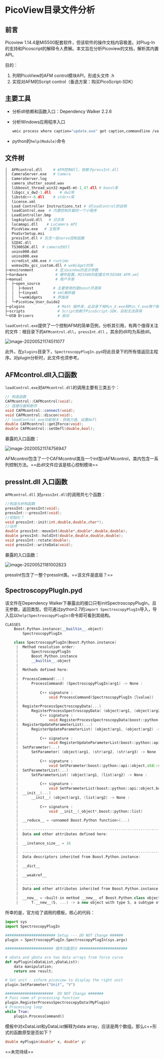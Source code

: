 # PicoView目录文件分析

## 前言

Picoview 1.14.4是MI5500配套软件，但该软件的操作文档内容极差。对Plug-In的支持和Picoscript的解释令人费解。本文旨在分析Picoview的文档，解析其内置API。

目的：

1. 列明PicoView的AFM control模块API，形成头文件 .h 
2. 实现对AFM的Script control（备选方案：购买PicoScript-SDK）

## 主要工具

- 分析dll依赖和函数入口：Dependency Walker 2.2.6

- 分析Windows应用程序入口

     ```bash
     wmic process where caption="update.exe" get caption,commandline /value
     ```
- python的`help(Module)`命令

## 文件树

```python
│  AFMcontrol.dll     # AFM控制dll，依赖于pressInt.dll
│  CameraServer.exe   # Camera
│  CameraServer.log
│  camera_shutter_sound.wav
│  libboost_thread_win32-mgw45-mt-1_47.dll # boost库
│  libgcc_s_dw2-1.dll    # dw2库
│  libstdc++-6.dll    # stdc++库
│  license.xml
│  Load Controller Instructions.txt # 对loadControl的说明
│  loadControl.exe  # 内置控制负载的一个小程序
│  LoadController.bmp
│  log4cplusU.dll   # 日志库
│  lucamapi.dll    # LuCamera API
│  PicoView.exe   # 主程序
│  PnaSvrSetup.msi
│  pressInt.dll # 包含一些servo控制函数
│  SIDXC.dll
│  TS300SDK.dll  # camera的dll
│  unins000.dat
│  unins000.exe
│  vcredist_x86.exe # runtime
│  wxmsw28u_gcc_custom.dll # wxWidget的库
├─environment          # 定义window的显示参数
├─hardware             # 硬件配置，MI5500的配置文件为5500 AFM.xml
├─manual               # 用户手册
│  ├─open_source
│  │  ├─boost         # 主要使用的是boost开源库
│  │  ├─tinyxml       # xml解析器
│  │  └─wxWidgets     # 界面库
│  └─PicoView_User_Guide2
├─plugins               # Math 插件库，此目录下有Min_X.exe和Min_Y.exe两个默认插件，但无头文件；example_**.py插件依赖于SpectroscopyPlugIn.pyd 
├─scripts               # Script依赖于PicoScript-SDK，目前无法获得
└─USB Drivers           # 驱动

```



`loadControl.exe`提供了一个控制AFM的简单范例，分析其引用，有两个值得关注的文件：根目录下的`AFMcontrol.dll`，`pressInt.dll` ，其余的dll均为系统dll。

![image-20200521174511077](picviewAnalysis.assets/image-20200521174511077.png)

此外，在`plugins`目录下，`SpectroscopyPlugIn.pyd`将此目录下的所有值返回主程序。对plugin分析时，此文件也须参考。

## AFMcontrol.dll入口函数

`loadControl.exe`对`AFMcontrol.dll`的调用主要有三类五个：

```cpp
// 构造函数
CAFMcontrol::CAFMcontrol(void);
// 连接仪器和断开
void CAFMcontrol::connect(void);
void CAFMcontrol::discon(void);
// loadControl.exe功能相关：获取力值、设置defl
double CAFMcontrol::getZForce(void);
double CAFMcontrol::setDefl(double,bool);       
```
暴露的入口函数：

![image-20200521174756947](picviewAnalysis.assets/image-20200521174756947.png)

AFMcontrol包含了一个CAFMcontrol类及一个int型nAFMcontrol，类内包含一系列控制方法。==此dll文件应该是核心控制模块==

## pressInt.dll 入口函数

`AFMcontrol.dll` 对`pressInt.dll`的调用共七个函数：

```cpp
//构造与析构函数
pressInt::pressInt(void);
pressInt::~pressInt(void);
//初始化？
void pressInt::init(int,double,double,char*);
//动作
double pressInt::moveInt(double*,double*,double,double);
double pressInt::holdInt(double,double,double,double);
void pressInt::rotate(double);
void pressInt::writeData(void);
```
暴露的入口函数：

![image-20200521181002823](picviewAnalysis.assets/image-20200521181002823.png)

pressInt包含了一整个pressInt类。==该文件是底层？==

## SpectroscopyPlugIn.pyd

该文件在Dependency Walker下暴露出的接口只有initSpectroscopyPlugIn，且无参数，返回类型。但可通过python2.7的`import SpectroscopyPlugIn`导入，导入后以`help(SpectroscopyPlugIn)`命令即可看到其结构。

```cpp
CLASSES
    Boost.Python.instance(__builtin__.object)
        SpectroscopyPlugIn

    class SpectroscopyPlugIn(Boost.Python.instance)
     |  Method resolution order:
     |      SpectroscopyPlugIn
     |      Boost.Python.instance
     |      __builtin__.object
     |
     |  Methods defined here:
     |
     |  ProcessCommand(...)
     |      ProcessCommand( (SpectroscopyPlugIn)arg1) -> None :
     |
     |          C++ signature :
     |              void ProcessCommand(SpectroscopyPlugIn {lvalue})
     |
     |  RegisterProcessSpectroscopyData(...)
     |      RegisterProcessSpectroscopyData( (object)arg1, (object)arg2) -> None :     |
     |          C++ signature :
     |              void RegisterProcessSpectroscopyData(boost::python::api::object,boost::python::api::object)     |
     |  RegisterUpdateParameterList(...)
     |      RegisterUpdateParameterList( (object)arg1, (object)arg2) -> None :
     |
     |          C++ signature :
     |              void RegisterUpdateParameterList(boost::python::api::object,boost::python::api::object)     |
     |  SetParameter(...)
     |      SetParameter( (object)arg1, (str)arg2, (str)arg3) -> None :
     |
     |          C++ signature :
     |              void SetParameter(boost::python::api::object,std::string,std::string)     |
     |  SetParameterList(...)
     |      SetParameterList( (object)arg1, (list)arg2) -> None :
     |
     |          C++ signature :
     |              void SetParameterList(boost::python::api::object,boost::python::list {lvalue})     |
     |  __init__(...)
     |      __init__( (object)arg1, (list)arg2) -> None :
     |
     |          C++ signature :
     |              void __init__(_object*,boost::python::list)
     |
     |  __reduce__ = <unnamed Boost.Python function>(...)
     |
     |  ----------------------------------------------------------------------
     |  Data and other attributes defined here:
     |
     |  __instance_size__ = 16
     |
     |  ----------------------------------------------------------------------
     |  Data descriptors inherited from Boost.Python.instance:
     |
     |  __dict__
     |
     |  __weakref__
     |
     |  ----------------------------------------------------------------------
     |  Data and other attributes inherited from Boost.Python.instance:
     |
     |  __new__ = <built-in method __new__ of Boost.Python.class object>
     |      T.__new__(S, ...) -> a new object with type S, a subtype of T
```

所幸的是，官方给了调用的模板，核心的代码：

```python
import sys
import SpectroscopyPlugIn

####################### Setup --- DO NOT Change ######
plugin = SpectroscopyPlugIn.SpectroscopyPlugIn(sys.argv)

###################### 插件功能部分 ######################

# xData and yData are two data arrays from force curve
def myPlugin(xDataList,yDataList):
    data manipulation;
    return one result;

# Set unit - inform picoview to display the right unit
plugin.SetParameter("Unit", "V")

######################  DO NOT Change #######
# Pass name of processing function  
plugin.RegisterProcessSpectroscopyData(MyPlugin)
# Processing loop 
while True:
	plugin.ProcessCommand()

```

模板中对xDataList和yDataList解释为data array，应该是两个数组。那么c++形式的函数原型是否如下？


```cpp
double myPlugin(double* x, double* y)
```







==未完待续==